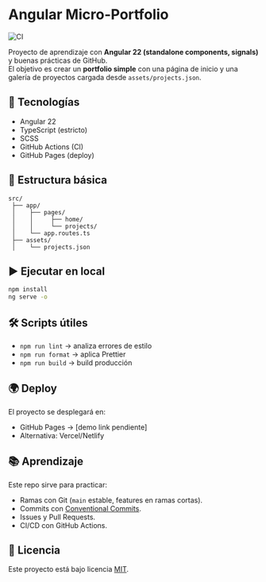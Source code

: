 # Angular Micro-Portfolio
![CI](https://github.com/vicentegm2/angular-micro-portfolio/actions/workflows/ci.yml/badge.svg)

Proyecto de aprendizaje con **Angular 22 (standalone components, signals)** y buenas prácticas de GitHub.  
El objetivo es crear un **portfolio simple** con una página de inicio y una galería de proyectos cargada desde `assets/projects.json`.

## 🚀 Tecnologías

- Angular 22
- TypeScript (estricto)
- SCSS
- GitHub Actions (CI)
- GitHub Pages (deploy)

## 📂 Estructura básica

```
src/
 ├── app/
 │    ├── pages/
 │    │     ├── home/
 │    │     └── projects/
 │    └── app.routes.ts
 ├── assets/
 │    └── projects.json
```

## ▶️ Ejecutar en local

```bash
npm install
ng serve -o
```

## 🛠️ Scripts útiles

- `npm run lint` → analiza errores de estilo
- `npm run format` → aplica Prettier
- `npm run build` → build producción

## 🌍 Deploy

El proyecto se desplegará en:

- GitHub Pages → [demo link pendiente]
- Alternativa: Vercel/Netlify

## 📚 Aprendizaje

Este repo sirve para practicar:

- Ramas con Git (`main` estable, features en ramas cortas).
- Commits con [Conventional Commits](https://www.conventionalcommits.org/).
- Issues y Pull Requests.
- CI/CD con GitHub Actions.

## 📜 Licencia

Este proyecto está bajo licencia [MIT](./LICENSE).
